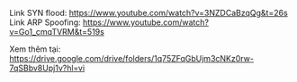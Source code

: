 Link SYN flood: https://www.youtube.com/watch?v=3NZDCaBzqQg&t=26s
Link ARP Spoofing: https://www.youtube.com/watch?v=Go1_cmqTVRM&t=519s

Xem thêm tại: https://drive.google.com/drive/folders/1q75ZFqGbUjm3cNKz0rw-7qSBbv8Upj1v?hl=vi
